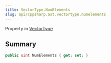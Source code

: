 ```yaml
---
title: VectorType.NumElements
slug: api/cppsharp.ast.vectortype.numelements
---
```

Property in [VectorType](/api/cppsharp/ast/vectortype)

## Summary



```csharp
public uint NumElements { get; set; }
```

